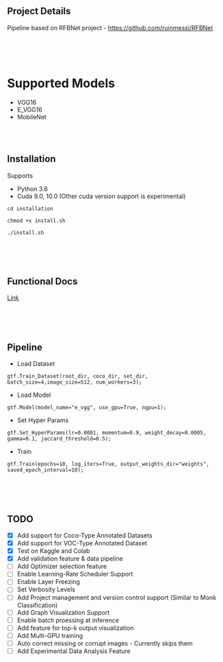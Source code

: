 ## Project Details
Pipeline based on RFBNet project - https://github.com/ruinmessi/RFBNet


<br />
<br />
<br />

# Supported Models
  - VGG16
  - E_VGG16
  - MobileNet

<br />
<br />


## Installation

Supports 
- Python 3.6
- Cuda 9.0, 10.0 (Other cuda version support is experimental)
    
`cd installation`

`chmod +x install.sh`

`./install.sh`


<br />
<br />
<br />


## Functional Docs
[Link](https://abhi-kumar.github.io/8_pytorch_rfbnet_docs/)

<br />
<br />
<br />



## Pipeline

 - Load Dataset
 
 `gtf.Train_Dataset(root_dir, coco_dir, set_dir, batch_size=4,image_size=512, num_workers=3);`
 
 - Load Model
 
 `gtf.Model(model_name="e_vgg", use_gpu=True, ngpu=1);`
 
 - Set Hyper Params
 
 `gtf.Set_HyperParams(lr=0.0001, momentum=0.9, weight_decay=0.0005, gamma=0.1, jaccard_threshold=0.5);`
 
  - Train
  
  `gtf.Train(epochs=10, log_iters=True, output_weights_dir="weights", saved_epoch_interval=10);`
  
  
<br />
<br />
<br />


## TODO

- [x] Add support for Coco-Type Annotated Datasets
- [x] Add support for VOC-Type Annotated Dataset
- [x] Test on Kaggle and Colab 
- [x] Add validation feature & data pipeline
- [ ] Add Optimizer selection feature
- [ ] Enable Learning-Rate Scheduler Support
- [ ] Enable Layer Freezing
- [ ] Set Verbosity Levels
- [ ] Add Project management and version control support (Similar to Monk Classification)
- [ ] Add Graph Visualization Support
- [ ] Enable batch proessing at inference
- [ ] Add feature for top-k output visualization
- [ ] Add Multi-GPU training
- [ ] Auto correct missing or corrupt images - Currently skips them
- [ ] Add Experimental Data Analysis Feature
